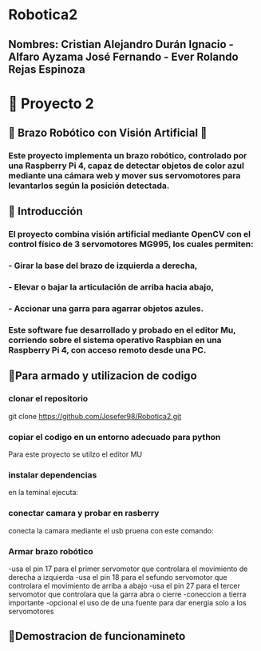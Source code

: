 # Robotica2
## Nombres: Cristian Alejandro Durán Ignacio - Alfaro Ayzama José Fernando - Ever Rolando Rejas Espinoza

# 🚀 Proyecto 2

## 🤖 Brazo Robótico con Visión Artificial 🤖
### Este proyecto implementa un brazo robótico, controlado por una Raspberry Pi 4, capaz de **detectar objetos de color azul** mediante una cámara web y **mover sus servomotores** para levantarlos según la posición detectada.

## 📌 Introducción
### El proyecto combina **visión artificial** mediante OpenCV con el control físico de **3 servomotores MG995**, los cuales permiten:

### - Girar la base del brazo de izquierda a derecha,
### - Elevar o bajar la articulación de arriba hacia abajo,
### - Accionar una garra para agarrar objetos azules.
### Este software fue desarrollado y probado en el **editor Mu**, corriendo sobre el sistema operativo Raspbian en una **Raspberry Pi 4**, con acceso remoto desde una PC.

## 🚀Para armado y utilizacion de codigo
### clonar el repositorio 
git clone https://github.com/Josefer98/Robotica2.git
### copiar el codigo en un entorno adecuado para python
Para este proyecto se utilzo el editor MU

### instalar dependencias
en la teminal ejecuta:

### conectar camara y probar en rasberry
conecta la camara mediante el usb
pruena con este comando:

### Armar brazo robótico
  -usa el pin 17 para el primer servomotor que controlara el movimiento de derecha a izquierda
  -usa el pin 18 para el sefundo servomotor que controlara el movimiento de arriba a abajo
  -usa el pin 27 para el tercer servomotor que controlara que la garra abra o cierre
  -coneccion a tierra importante 
  -opcional el uso de de una fuente para dar energia solo a los servomotores

## 🎥Demostracion de funcionamineto

  
